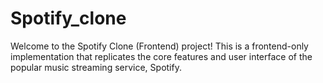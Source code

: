# Spotify_clone
Welcome to the Spotify Clone (Frontend) project! This is a frontend-only implementation that replicates the core features and user interface of the popular music streaming service, Spotify.
